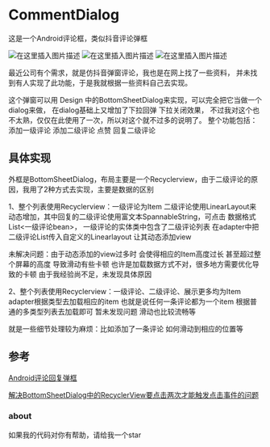 # CommentDialog
这是一个Android评论框，类似抖音评论弹框

![在这里插入图片描述](https://img-blog.csdnimg.cn/20191223183926488.jpg)
![在这里插入图片描述](https://img-blog.csdnimg.cn/20191223183944984.jpg)
![在这里插入图片描述](https://img-blog.csdnimg.cn/20191223184007906.jpg)


最近公司有个需求，就是仿抖音弹窗评论，我也是在网上找了一些资料，
并未找到有人实现了此功能，于是我就根据一些资料自己去实现。

这个弹窗可以用 Design 中的BottomSheetDialog来实现，可以完全把它当做一个dialog来做，
在dialog基础上又增加了下拉回弹 下拉关闭效果，
不过我对这个也不太熟，仅仅在此使用了一次，所以对这个就不过多的说明了。
整个功能包括：添加一级评论 添加二级评论 点赞 回复二级评论

## 具体实现
外框是BottomSheetDialog，布局主要是一个Recyclerview，由于二级评论的原因，我用了2种方式去实现，主要是数据的区别

1、整个列表使用Recyclerview：一级评论为Item 二级评论使用LinearLayout来动态增加，其中回复的二级评论使用富文本SpannableString，可点击
数据格式List<一级评论bean>， 一级评论的实体类中包含了二级评论列表 
在adapter中把二级评论List传入自定义的Linearlayout 让其动态添加view

未解决问题：由于动态添加的view过多时 会使得相应的Item高度过长 甚至超过整个屏幕的高度 导致滑动有些卡顿
           也许是加载数据方式不对，很多地方需要优化导致的卡顿 由于我经验尚不足，未发现具体原因

2、整个列表使用Recyclerview：一级评论、二级评论、展示更多均为Item adapter根据类型去加载相应的item
也就是说任何一条评论都为一个item 根据普通的多类型列表去加载即可 
暂未发现问题 滑动也比较流畅等 

就是一些细节处理较为麻烦：比如添加了一条评论 如何滑动到相应的位置等

## 参考
[Android评论回复弹框](https://blog.csdn.net/qq_32518491/article/details/85000421)

[解决BottomSheetDialog中的RecyclerView要点击两次才能触发点击事件的问题](https://blog.csdn.net/qq_25138543/article/details/105733221)


### about
如果我的代码对你有帮助，请给我一个star
